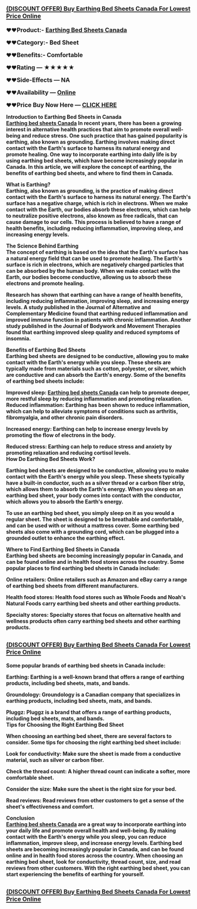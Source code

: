 <h2><span style="text-decoration: underline;"><a href="https://worldhealthtimes.com/earthing-bed-sheets-ca-buy/"><span style="font-size: medium;"><strong>(DISCOUNT OFFER) Buy Earthing Bed Sheets Canada For Lowest Price Online</strong></span></a></span></h2>
<p>❤️❤️<span style="font-size: medium;"><strong>Product:- <a href="https://worldhealthtimes.com/earthing-bed-sheets-ca-buy/">Earthing Bed Sheets Canada</a></strong></span></p>
<p>❤️❤️<span style="font-size: medium;"><strong>Category:- </strong></span><span style="font-size: medium;"><strong>Bed Sheet</strong></span></p>
<p>❤️❤️<span style="font-size: medium;"><strong>Benefits:- </strong></span><span style="font-size: medium;"><strong>Comfortable</strong></span></p>
<p>❤️❤️<span style="font-size: medium;"><strong>Rating &mdash; ★★★★★</strong></span></p>
<p>❤️❤️<span style="font-size: medium;"><strong>Side-Effects &mdash; NA</strong></span></p>
<p>❤️❤️<span style="font-size: medium;"><strong>Availability &mdash; <a href="https://worldhealthtimes.com/earthing-bed-sheets-ca-buy/">Online</a></strong></span></p>
<p>❤️❤️<span style="font-size: medium;"><strong>Price Buy Now Here &mdash; <a href="https://worldhealthtimes.com/earthing-bed-sheets-ca-buy/">CLICK HERE</a></strong></span></p>
<p><strong>Introduction to Earthing Bed Sheets in Canada</strong><br /><strong><a href="https://worldhealthtimes.com/earthing-bed-sheets-ca-buy/">Earthing bed sheets Canada</a>&nbsp;In recent years, there has been a growing interest in alternative health practices that aim to promote overall well-being and reduce stress. One such practice that has gained popularity is earthing, also known as grounding. Earthing involves making direct contact with the Earth's surface to harness its natural energy and promote healing. One way to incorporate earthing into daily life is by using earthing bed sheets, which have become increasingly popular in Canada. In this article, we will explore the concept of earthing, the benefits of earthing bed sheets, and where to find them in Canada.</strong></p>
<p><strong>What is Earthing?</strong><br /><strong>Earthing, also known as grounding, is the practice of making direct contact with the Earth's surface to harness its natural energy. The Earth's surface has a negative charge, which is rich in electrons. When we make contact with the Earth, our bodies absorb these electrons, which can help to neutralize positive electrons, also known as free radicals, that can cause damage to our cells. This process is believed to have a range of health benefits, including reducing inflammation, improving sleep, and increasing energy levels.</strong></p>
<p><strong>The Science Behind Earthing</strong><br /><strong>The concept of earthing is based on the idea that the Earth's surface has a natural energy field that can be used to promote healing. The Earth's surface is rich in electrons, which are negatively charged particles that can be absorbed by the human body. When we make contact with the Earth, our bodies become conductive, allowing us to absorb these electrons and promote healing.</strong></p>
<p><strong>Research has shown that earthing can have a range of health benefits, including reducing inflammation, improving sleep, and increasing energy levels. A study published in the Journal of Alternative and Complementary Medicine found that earthing reduced inflammation and improved immune function in patients with chronic inflammation. Another study published in the Journal of Bodywork and Movement Therapies found that earthing improved sleep quality and reduced symptoms of insomnia.</strong></p>
<p><strong>Benefits of Earthing Bed Sheets</strong><br /><strong>Earthing bed sheets are designed to be conductive, allowing you to make contact with the Earth's energy while you sleep. These sheets are typically made from materials such as cotton, polyester, or silver, which are conductive and can absorb the Earth's energy. Some of the benefits of earthing bed sheets include:</strong></p>
<p><strong>Improved sleep: <strong><a href="https://worldhealthtimes.com/earthing-bed-sheets-ca-buy/">Earthing bed sheets Canada</a></strong> can help to promote deeper, more restful sleep by reducing inflammation and promoting relaxation.</strong><br /><strong>Reduced inflammation: Earthing has been shown to reduce inflammation, which can help to alleviate symptoms of conditions such as arthritis, fibromyalgia, and other chronic pain disorders.</strong></p>
<p><strong>Increased energy: Earthing can help to increase energy levels by promoting the flow of electrons in the body.</strong></p>
<p><strong>Reduced stress: Earthing can help to reduce stress and anxiety by promoting relaxation and reducing cortisol levels.</strong><br /><strong>How Do Earthing Bed Sheets Work?</strong></p>
<p><strong>Earthing bed sheets are designed to be conductive, allowing you to make contact with the Earth's energy while you sleep. These sheets typically have a built-in conductor, such as a silver thread or a carbon fiber strip, which allows them to absorb the Earth's energy. When you sleep on an earthing bed sheet, your body comes into contact with the conductor, which allows you to absorb the Earth's energy.</strong></p>
<p><strong>To use an earthing bed sheet, you simply sleep on it as you would a regular sheet. The sheet is designed to be breathable and comfortable, and can be used with or without a mattress cover. Some earthing bed sheets also come with a grounding cord, which can be plugged into a grounded outlet to enhance the earthing effect.</strong></p>
<p><strong>Where to Find Earthing Bed Sheets in Canada</strong><br /><strong>Earthing bed sheets are becoming increasingly popular in Canada, and can be found online and in health food stores across the country. Some popular places to find earthing bed sheets in Canada include:</strong></p>
<p><strong>Online retailers: Online retailers such as Amazon and eBay carry a range of earthing bed sheets from different manufacturers.</strong></p>
<p><strong>Health food stores: Health food stores such as Whole Foods and Noah's Natural Foods carry earthing bed sheets and other earthing products.</strong></p>
<p><strong>Specialty stores: Specialty stores that focus on alternative health and wellness products often carry earthing bed sheets and other earthing products.</strong></p>
<h2><span style="text-decoration: underline;"><a href="https://worldhealthtimes.com/earthing-bed-sheets-ca-buy/"><span style="font-size: medium;"><strong>(DISCOUNT OFFER) Buy Earthing Bed Sheets Canada For Lowest Price Online</strong></span></a></span></h2>
<p><strong>Some popular brands of earthing bed sheets in Canada include:</strong></p>
<p><strong>Earthing: Earthing is a well-known brand that offers a range of earthing products, including bed sheets, mats, and bands.</strong></p>
<p><strong>Groundology: Groundology is a Canadian company that specializes in earthing products, including bed sheets, mats, and bands.</strong></p>
<p><strong>Pluggz: Pluggz is a brand that offers a range of earthing products, including bed sheets, mats, and bands.</strong><br /><strong>Tips for Choosing the Right Earthing Bed Sheet</strong></p>
<p><strong>When choosing an earthing bed sheet, there are several factors to consider. Some tips for choosing the right earthing bed sheet include:</strong></p>
<p><strong>Look for conductivity: Make sure the sheet is made from a conductive material, such as silver or carbon fiber.</strong></p>
<p><strong>Check the thread count: A higher thread count can indicate a softer, more comfortable sheet.</strong></p>
<p><strong>Consider the size: Make sure the sheet is the right size for your bed.</strong></p>
<p><strong>Read reviews: Read reviews from other customers to get a sense of the sheet's effectiveness and comfort.</strong></p>
<p><strong>Conclusion</strong><br /><strong><a href="https://worldhealthtimes.com/earthing-bed-sheets-ca-buy/">Earthing bed sheets Canada</a> are a great way to incorporate earthing into your daily life and promote overall health and well-being. By making contact with the Earth's energy while you sleep, you can reduce inflammation, improve sleep, and increase energy levels. Earthing bed sheets are becoming increasingly popular in Canada, and can be found online and in health food stores across the country. When choosing an earthing bed sheet, look for conductivity, thread count, size, and read reviews from other customers. With the right earthing bed sheet, you can start experiencing the benefits of earthing for yourself.</strong></p>
<h2><span style="text-decoration: underline;"><a href="https://worldhealthtimes.com/earthing-bed-sheets-ca-buy/"><span style="font-size: medium;"><strong>(DISCOUNT OFFER) Buy Earthing Bed Sheets Canada For Lowest Price Online</strong></span></a></span></h2>
<p>&nbsp;</p>
